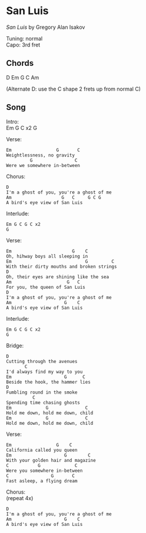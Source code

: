 # San Luis
*San Luis* by Gregory Alan Isakov

Tuning: normal  
Capo: 3rd fret

## Chords
D Em G C Am

(Alternate D: use the C shape 2 frets up from normal C)

## Song
Intro:  
Em G C x2
G

Verse:
```
Em                 G       C
Weightlessness, no gravity
         G                C
Were we somewhere in-between
```

Chorus:
```
D
I'm a ghost of you, you're a ghost of me
Am                   G   C     G C G
A bird's eye view of San Luis
```

Interlude:
```
Em G C G C x2  
G
```

Verse:
```
Em                       G    C
Oh, hihway boys all sleeping in
Em                            G         C
With their dirty mouths and broken strings
D
Oh, their eyes are shining like the sea
Am                     G   C
For you, the queen of San Luis
D
I'm a ghost of you, you're a ghost of me
Am                    G    C
A bird's eye view of San Luis
```

Interlude:
```
Em G C G C x2
G
```

Bridge:
```
D
Cutting through the avenues
       C         
I'd always find my way to you
Em                    G      C
Beside the hook, the hammer lies
D
Fumbling round in the smoke
          C
Spending time chasing ghosts
Em             G              C
Hold me down, hold me down, child
Em             G              C
Hold me down, hold me down, child
```

Verse:
```
Em                 G    C
California called you queen
Em                    G        C
With your golden hair and magazine
C           G             C
Were you somewhere in-between
C                G       C
Fast asleep, a flying dream
```

Chorus:  
(repeat 4x)
```
D
I'm a ghost of you, you're a ghost of me
Am                    G    C
A bird's eye view of San Luis
```
